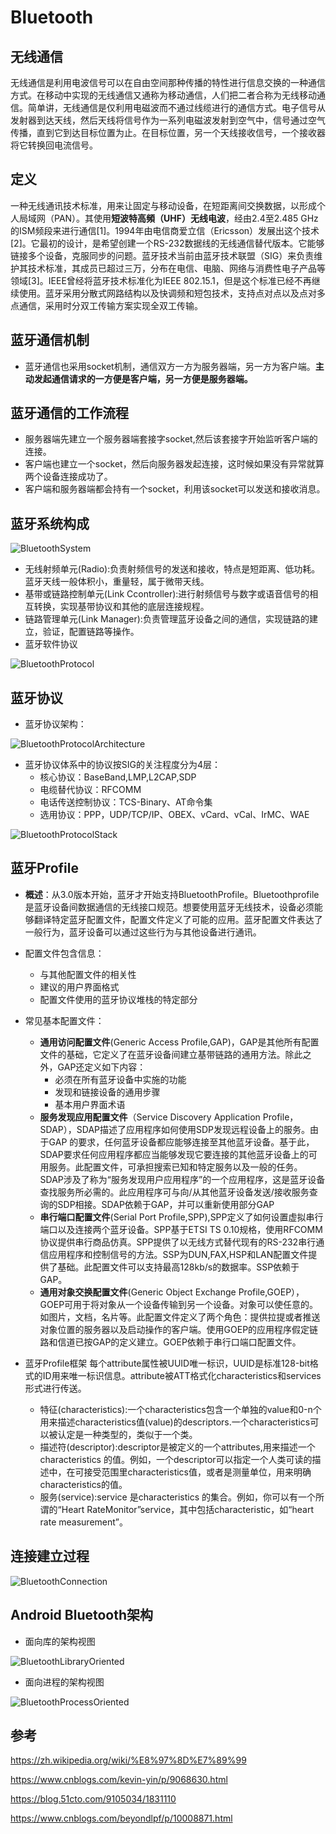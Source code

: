 # Bluetooth

## 无线通信
无线通信是利用电波信号可以在自由空间那种传播的特性进行信息交换的一种通信方式。在移动中实现的无线通信又通称为移动通信，人们把二者合称为无线移动通信。简单讲，无线通信是仅利用电磁波而不通过线缆进行的通信方式。电子信号从发射器到达天线，然后天线将信号作为一系列电磁波发射到空气中，信号通过空气传播，直到它到达目标位置为止。在目标位置，另一个天线接收信号，一个接收器将它转换回电流信号。

## 定义
一种无线通讯技术标准，用来让固定与移动设备，在短距离间交换数据，以形成个人局域网（PAN）。其使用**短波特高頻（UHF）无线电波**，经由2.4至2.485 GHz的ISM频段来进行通信[1]。1994年由电信商爱立信（Ericsson）发展出这个技术[2]。它最初的设计，是希望创建一个RS-232数据线的无线通信替代版本。它能够链接多个设备，克服同步的问题。蓝牙技术当前由蓝牙技术联盟（SIG）来负责维护其技术标准，其成员已超过三万，分布在电信、电脑、网络与消费性电子产品等领域[3]。IEEE曾经将蓝牙技术标准化为IEEE 802.15.1，但是这个标准已经不再继续使用。蓝牙采用分散式网路结构以及快调频和短包技术，支持点对点以及点对多点通信，采用时分双工传输方案实现全双工传输。

## 蓝牙通信机制
- 蓝牙通信也采用socket机制，通信双方一方为服务器端，另一方为客户端。**主动发起通信请求的一方便是客户端，另一方便是服务器端。**

## 蓝牙通信的工作流程
- 服务器端先建立一个服务器端套接字socket,然后该套接字开始监听客户端的连接。
- 客户端也建立一个socket，然后向服务器发起连接，这时候如果没有异常就算两个设备连接成功了。
- 客户端和服务器端都会持有一个socket，利用该socket可以发送和接收消息。

## 蓝牙系统构成

![BluetoothSystem](Image/BluetoothSystem.png)

- 无线射频单元(Radio):负责射频信号的发送和接收，特点是短距离、低功耗。蓝牙天线一般体积小，重量轻，属于微带天线。
- 基带或链路控制单元(Link Ccontroller):进行射频信号与数字或语音信号的相互转换，实现基带协议和其他的底层连接规程。
- 链路管理单元(Link Manager):负责管理蓝牙设备之间的通信，实现链路的建立，验证，配置链路等操作。
- 蓝牙软件协议

![BluetoothProtocol](Image/BluetoothProtocol.png)

## 蓝牙协议
- 蓝牙协议架构：

![BluetoothProtocolArchitecture](Image/BluetoothProtocolArchitecture.png)

- 蓝牙协议体系中的协议按SIG的关注程度分为4层：
   - 核心协议：BaseBand,LMP,L2CAP,SDP
   - 电缆替代协议：RFCOMM
   - 电话传送控制协议：TCS-Binary、AT命令集
   - 选用协议：PPP，UDP/TCP/IP、OBEX、vCard、vCal、IrMC、WAE

![BluetoothProtocolStack](Image/BluetoothProtocolStack.png)

## 蓝牙Profile
- **概述**：从3.0版本开始，蓝牙才开始支持BluetoothProfile。Bluetoothprofile是蓝牙设备间数据通信的无线接口规范。想要使用蓝牙无线技术，设备必须能够翻译特定蓝牙配置文件，配置文件定义了可能的应用。蓝牙配置文件表达了一般行为，蓝牙设备可以通过这些行为与其他设备进行通讯。
- 配置文件包含信息：
   - 与其他配置文件的相关性
   - 建议的用户界面格式
   - 配置文件使用的蓝牙协议堆栈的特定部分

- 常见基本配置文件：
   - **通用访问配置文件**(Generic Access Profile,GAP)，GAP是其他所有配置文件的基础，它定义了在蓝牙设备间建立基带链路的通用方法。除此之外，GAP还定义如下内容：
      - 必须在所有蓝牙设备中实施的功能
      - 发现和链接设备的通用步骤
      - 基本用户界面术语
   - **服务发现应用配置文件**（Service Discovery Application Profile，SDAP），SDAP描述了应用程序如何使用SDP发现远程设备上的服务。由于GAP 的要求，任何蓝牙设备都应能够连接至其他蓝牙设备。基于此，SDAP要求任何应用程序都应当能够发现它要连接的其他蓝牙设备上的可用服务。此配置文件，可承担搜索已知和特定服务以及一般的任务。SDAP涉及了称为“服务发现用户应用程序”的一个应用程序，这是蓝牙设备查找服务所必需的。此应用程序可与向/从其他蓝牙设备发送/接收服务查询的SDP相接。SDAP依赖于GAP，并可以重新使用部分GAP
   - **串行端口配置文件**(Serial Port Profile,SPP),SPP定义了如何设置虚拟串行端口以及连接两个蓝牙设备。SPP基于ETSI TS 0.10规格，使用RFCOMM协议提供串行商品仿真。SPP提供了以无线方式替代现有的RS-232串行通信应用程序和控制信号的方法。SSP为DUN,FAX,HSP和LAN配置文件提供了基础。此配置文件可以支持最高128kb/s的数据率。SSP依赖于GAP。
   - **通用对象交换配置文件**(Generic Object Exchange Profile,GOEP），GOEP可用于将对象从一个设备传输到另一个设备。对象可以使任意的。如图片，文档，名片等。此配置文件定义了两个角色：提供拉提或者推送对象位置的服务器以及启动操作的客户端。使用GOEP的应用程序假定链路和信道已按GAP的定义建立。GOEP依赖于串行口端口配置文件。
   
- 蓝牙Profile框架
每个attribute属性被UUID唯一标识，UUID是标准128-bit格式的ID用来唯一标识信息。attribute被ATT格式化characteristics和services形式进行传送。
   - 特征(characteristics):一个characteristics包含一个单独的value和0-n个用来描述characteristics值(value)的descriptors.一个characteristics可以被认定是一种类型的，类似于一个类。
   - 描述符(descriptor):descriptor是被定义的一个attributes,用来描述一个characteristics 的值。例如，一个descriptor可以指定一个人类可读的描述中，在可接受范围里characteristics值，或者是测量单位，用来明确characteristics的值。
   - 服务(service):service 是characteristics 的集合。例如，你可以有一个所谓的“Heart RateMonitor”service，其中包括characteristic，如“heart rate measurement”。

## 连接建立过程
![BluetoothConnection](Image/BluetoothConnection.png)

## Android Bluetooth架构
- 面向库的架构视图

![BluetoothLibraryOriented](Image/BluetoothLibraryOriented.png)

- 面向进程的架构视图

![BluetoothProcessOriented](Image/BluetoothProcessOriented.png)

## 参考
https://zh.wikipedia.org/wiki/%E8%97%8D%E7%89%99

https://www.cnblogs.com/kevin-yin/p/9068630.html

https://blog.51cto.com/9105034/1831110

https://www.cnblogs.com/beyondlpf/p/10008871.html
